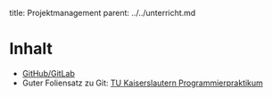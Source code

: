 title: Projektmanagement
parent: ../../unterricht.md

# Inhalt
* [GitHub/GitLab](uebung_github.html)
* Guter Foliensatz zu Git: [TU Kaiserslautern Programmierpraktikum](https://pl.cs.uni-kl.de/homepage/teaching/ss22/pp/folien/04.pdf)
